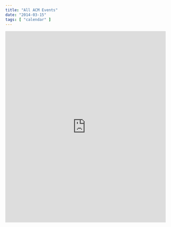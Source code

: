 ```yaml
---
title: "All ACM Events"
date: "2014-03-15"
tags: [ "calendar" ]
---
```

<iframe src="https://www.google.com/calendar/embed?showTitle=0&amp;height=600&amp;wkst=1&amp;bgcolor=%23FFFFFF&amp;src=o5rnl07g6pg9alo92ebkv765uo%40group.calendar.google.com&amp;color=%232F6309&amp;src=bbl7tbumepou22mn0bm73boju0%40group.calendar.google.com&amp;color=%23875509&amp;src=speedacm%40gmail.com&amp;color=%23A32929&amp;src=dmuob1uhml5vlacleo1a72urr8%40group.calendar.google.com&amp;color=%23B1440E&amp;ctz=America%2FNew_York" style=" border-width:0 " width="100%" height="600" frameborder="0" scrolling="no"></iframe>
